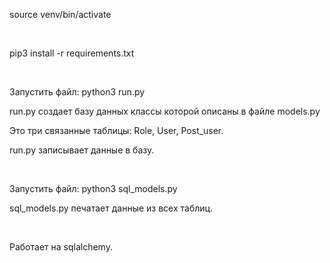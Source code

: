 <p>source venv/bin/activate</p>
</br>
<p>pip3 install -r requirements.txt</p>
</br>
<p>Запустить файл: python3 run.py</p>
<p>run.py создает базу данных классы которой описаны в файле models.py</p>
<p>Это три связанные таблицы: Role, User, Post_user.</p>
<p>run.py записывает данные в базу.</p>
</br>
<p>Запустить файл: python3 sql_models.py</p>
<p>sql_models.py печатает данные из всех таблиц.</p>
</br>
<p>Работает на sqlalchemy.</p>